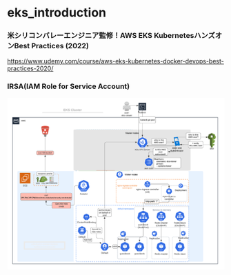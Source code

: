 # eks_introduction
### 米シリコンバレーエンジニア監修！AWS EKS KubernetesハンズオンBest Practices (2022)
https://www.udemy.com/course/aws-eks-kubernetes-docker-devops-best-practices-2020/

### IRSA(IAM Role for Service Account)
![IRSA](imgs/pod_authorization_aws_2.png)
